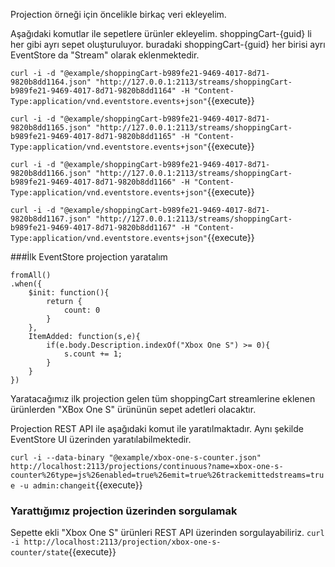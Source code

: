 
Projection örneği için öncelikle birkaç veri ekleyelim.

Aşağıdaki komutlar ile sepetlere ürünler ekleyelim. shoppingCart-{guid} li  her gibi ayrı sepet oluşturuluyor. buradaki shoppingCart-{guid} her birisi ayrı EventStore da "Stream" olarak eklenmektedir.

`curl -i -d "@example/shoppingCart-b989fe21-9469-4017-8d71-9820b8dd1164.json" "http://127.0.0.1:2113/streams/shoppingCart-b989fe21-9469-4017-8d71-9820b8dd1164" -H "Content-Type:application/vnd.eventstore.events+json"`{{execute}}

`curl -i -d "@example/shoppingCart-b989fe21-9469-4017-8d71-9820b8dd1165.json" "http://127.0.0.1:2113/streams/shoppingCart-b989fe21-9469-4017-8d71-9820b8dd1165" -H "Content-Type:application/vnd.eventstore.events+json"`{{execute}}

`curl -i -d "@example/shoppingCart-b989fe21-9469-4017-8d71-9820b8dd1166.json" "http://127.0.0.1:2113/streams/shoppingCart-b989fe21-9469-4017-8d71-9820b8dd1166" -H "Content-Type:application/vnd.eventstore.events+json"`{{execute}}

`curl -i -d "@example/shoppingCart-b989fe21-9469-4017-8d71-9820b8dd1167.json" "http://127.0.0.1:2113/streams/shoppingCart-b989fe21-9469-4017-8d71-9820b8dd1167" -H "Content-Type:application/vnd.eventstore.events+json"`{{execute}}

###İlk EventStore projection yaratalım
```
fromAll()
.when({
    $init: function(){
        return {
            count: 0
        }
    },
    ItemAdded: function(s,e){
        if(e.body.Description.indexOf("Xbox One S") >= 0){
            s.count += 1;
        }
    }
})
```
Yaratacağımız ilk projection gelen tüm shoppingCart streamlerine eklenen ürünlerden "XBox One S" ürününün sepet adetleri olacaktır.

Projection REST API ile aşağıdaki komut ile yaratılmaktadır. Aynı şekilde EventStore UI üzerinden yaratılabilmektedir.

`curl -i --data-binary "@example/xbox-one-s-counter.json" http://localhost:2113/projections/continuous?name=xbox-one-s-counter%26type=js%26enabled=true%26emit=true%26trackemittedstreams=true -u admin:changeit`{{execute}}


### Yarattığımız projection üzerinden sorgulamak

Sepette ekli "Xbox One S" ürünleri REST API üzerinden sorgulayabiliriz.
`curl -i http://localhost:2113/projection/xbox-one-s-counter/state`{{execute}}

